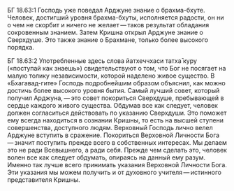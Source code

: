 БГ 18.63:1	Господь уже поведал Арджуне знание о брахма-бхуте. Человек, достигший уровня брахма-бхуты, исполняется радости, он ни о чем не скорбит и ничего не желает — таков результат обладания сокровенным знанием. Затем Кришна открыл Арджуне знание о Сверхдуше. Это также знание о Брахмане, только более высокого порядка.

БГ 18.63:2	Употребленные здесь слова йатхеччхаси татха̄ куру («поступай как знаешь») свидетельствуют о том, что Бог не посягает на малую толику независимости, которой наделено живое существо. В «Бхагавад-гите» Господь подробнейшим образом объяснил, как можно достичь более высокого уровня бытия. Самый лучший совет, который получил Арджуна, — это совет покориться Сверхдуше, пребывающей в сердце каждого живого существа. Обдумав все как следует, человек должен согласиться действовать по указанию Сверхдуши. Это поможет ему всегда находиться в сознании Кришны, то есть на высшей ступени совершенства, доступного людям. Верховный Господь лично велел Арджуне вступить в сражение. Покориться Верховной Личности Бога — значит поступить прежде всего в собственных интересах. Мы делаем это не ради Всевышнего, а ради себя. Прежде чем сделать это, человек волен все как следует обдумать, опираясь на данный ему разум. Именно так лучше всего принимать указания Верховной Личности Бога. Эти указания мы можем получить и от духовного учителя — истинного представителя Кришны.